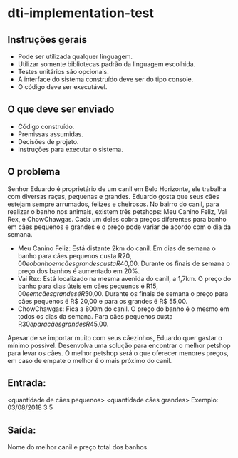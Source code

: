# dti-implementation-test

## Instruções gerais
- Pode ser utilizada qualquer linguagem.
- Utilizar somente bibliotecas padrão da linguagem escolhida.
- Testes unitários são opcionais.
- A interface do sistema construído deve ser do tipo console.
- O código deve ser executável.

## O que deve ser enviado
- Código construído.
- Premissas assumidas.
- Decisões de projeto.
- Instruções para executar o sistema.

## O problema
Senhor Eduardo é proprietário de um canil em Belo Horizonte, ele trabalha com diversas raças, pequenas e grandes. Eduardo gosta que seus cães estejam sempre arrumados, felizes e cheirosos. No bairro do canil, para realizar o banho nos animais, existem três petshops: Meu Canino Feliz, Vai Rex, e ChowChawgas. Cada um deles cobra preços diferentes para banho em cães pequenos e grandes e o preço pode variar de acordo com o dia da semana.

- Meu Canino Feliz: Está distante 2km do canil. Em dias de semana o banho para cães pequenos custa R$20,00 e o banho em cães grandes custa R$40,00. Durante os finais de semana o preço dos banhos é aumentado em 20%.
- Vai Rex: Está localizado na mesma avenida do canil, a 1,7km. O preço do banho para dias úteis em cães pequenos é R$15,00 e em cães grandes é R$50,00. Durante os finais de semana o preço para cães pequenos é R$ 20,00 e para os grandes é R$ 55,00.
- ChowChawgas: Fica a 800m do canil. O preço do banho é o mesmo em todos os dias da semana. Para cães pequenos custa R$30 e para cães grandes R$45,00.

Apesar de se importar muito com seus cãezinhos, Eduardo quer gastar o mínimo possível. Desenvolva uma solução para encontrar o melhor petshop para levar os cães. O melhor petshop será o que oferecer menores preços, em caso de empate o melhor é o mais próximo do canil.

## Entrada:
<data> <quantidade de cães pequenos> <quantidade cães grandes>
Exemplo: 03/08/2018 3 5

## Saída:
Nome do melhor canil e preço total dos banhos.
